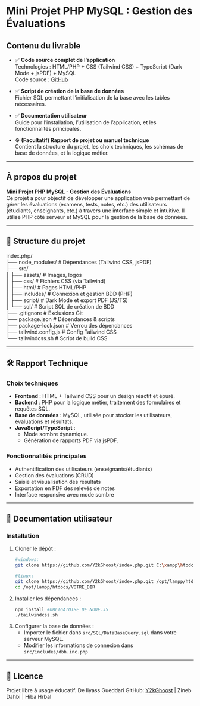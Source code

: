# Mini Projet PHP MySQL : Gestion des Évaluations

## Contenu du livrable

- ✅ **Code source complet de l’application**  
  Technologies : HTML/PHP + CSS (Tailwind CSS) + TypeScript (Dark Mode + jsPDF) + MySQL  
  Code source : [GitHub](https://github.com/Y2kGhoost/index.php/tree/master)

- ✅ **Script de création de la base de données**  
  Fichier SQL permettant l’initialisation de la base avec les tables nécessaires.

- ✅ **Documentation utilisateur**  
  Guide pour l’installation, l’utilisation de l’application, et les fonctionnalités principales.

- ⚙️ **(Facultatif) Rapport de projet ou manuel technique**  
  Contient la structure du projet, les choix techniques, les schémas de base de données, et la logique métier.

---

## À propos du projet

**Mini Projet PHP MySQL - Gestion des Évaluations**  
Ce projet a pour objectif de développer une application web permettant de gérer les évaluations (examens, tests, notes, etc.) des utilisateurs (étudiants, enseignants, etc.) à travers une interface simple et intuitive. Il utilise PHP côté serveur et MySQL pour la gestion de la base de données.

---

## 📁 Structure du projet

index.php/<br>
├── node_modules/ # Dépendances (Tailwind CSS, jsPDF)<br>
├── src/<br>
│ ├── assets/ # Images, logos<br>
│ ├── css/ # Fichiers CSS (via Tailwind)<br>
│ ├── html/ # Pages HTML/PHP<br>
│ ├── includes/ # Connexion et gestion BDD (PHP)<br>
│ ├── script/ # Dark Mode et export PDF (JS/TS)<br>
│ └── sql/ # Script SQL de création de BDD<br>
├── .gitignore # Exclusions Git<br>
├── package.json # Dépendances & scripts<br>
├── package-lock.json # Verrou des dépendances<br>
├── tailwind.config.js # Config Tailwind CSS<br>
└── tailwindcss.sh # Script de build CSS<br>


---

## 🛠️ Rapport Technique

### Choix techniques

- **Frontend** : HTML + Tailwind CSS pour un design réactif et épuré.
- **Backend** : PHP pour la logique métier, traitement des formulaires et requêtes SQL.
- **Base de données** : MySQL, utilisée pour stocker les utilisateurs, évaluations et résultats.
- **JavaScript/TypeScript** :
  - Mode sombre dynamique.
  - Génération de rapports PDF via jsPDF.

### Fonctionnalités principales

- Authentification des utilisateurs (enseignants/étudiants)
- Gestion des évaluations (CRUD)
- Saisie et visualisation des résultats
- Exportation en PDF des relevés de notes
- Interface responsive avec mode sombre

---

## 📘 Documentation utilisateur

### Installation

1. Cloner le dépôt :
    ```bash
    #windows:
    git clone https://github.com/Y2kGhoost/index.php.git C:\xampp\htodcs\VOTRE_DIR

    #linux:
    git clone https://github.com/Y2kGhoost/index.php.git /opt/lampp/htdocs/VOTRE_DIR
    cd /opt/lampp/htdocs/VOTRE_DIR 
    ```
2. Installer les dépendances :
    ```bash
    npm install #OBLIGATOIRE DE NODE.JS
    ./tailwindcss.sh
    ```
3. Configurer la base de données :<br>
    - Importer le fichier dans `src/SQL/DataBaseQuery.sql` dans votre serveur MySQL.
    - Modifier les informations de connexion dans `src/includes/dbh.inc.php`

---
## 📄 Licence
Projet libre à usage éducatif.
De Ilyass Gueddari GitHub: [Y2kGhoost](https://github.com/Y2kGhoost) | Zineb Dahbi | Hiba Hrbal